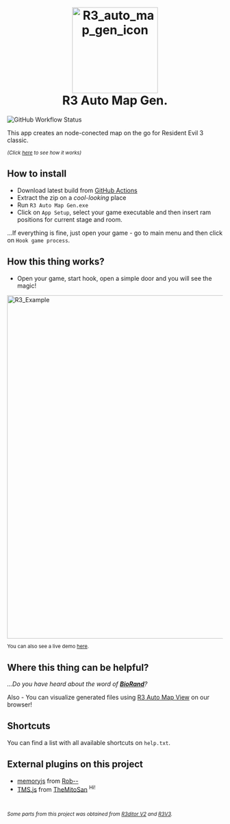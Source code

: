 <h1 align="center">
    <img src="https://github.com/themitosan/R3-Auto-Map-Gen/blob/main/App/img/icon.png?raw=true" alt="R3_auto_map_gen_icon" title="R3 Auto Map Gen." width="200"/>
  <br>R3 Auto Map Gen.
</h1>

![GitHub Workflow Status](https://img.shields.io/github/actions/workflow/status/themitosan/R3-Auto-Map-Gen/main.yaml?style=plastic)
  
This app creates an node-conected map on the go for Resident Evil 3 classic.

<sup>
  
 _(Click [here](https://twitter.com/themitosan/status/1659312625384140802) to see how it works)_
  
</sup>

## How to install
- Download latest build from [GitHub Actions](https://github.com/themitosan/R3-Auto-Map-Gen/actions)
- Extract the zip on a _cool-looking_ place
- Run `R3 Auto Map Gen.exe`
- Click on `App Setup`, select your game executable and then insert ram positions for current stage and room.

...If everything is fine, just open your game - go to main menu and then click on `Hook game process`.

## How this thing works?
- Open your game, start hook, open a simple door and you will see the magic!

<img src="https://github.com/themitosan/R3-Auto-Map-Gen/blob/main/example.png?raw=true" alt="R3_Example" width="800"/>

<sup>

You can also see a live demo [here](https://twitter.com/themitosan/status/1659312625384140802).

</sup>
  
## Where this thing can be helpful?
_...Do you have heard about the word of **[BioRand](https://github.com/IntelOrca/biorand)**?_

Also - You can visualize generated files using [R3 Auto Map View](https://themitosan.github.io/R3AMV/) on our browser!

## Shortcuts

You can find a list with all available shortcuts on `help.txt`.

## External plugins on this project
- [memoryjs](https://github.com/rob--/memoryjs) from [Rob--](https://github.com/rob--/)
- [TMS.js](https://github.com/themitosan/TMS.js) from [TheMitoSan](https://github.com/themitosan/)
<sup>Hi!</sup>

<br>
<sup>

_Some parts from this project was obtained from [R3ditor V2](https://github.com/themitosan/R3ditor-V2) and [R3V3](https://github.com/themitosan/R3V3-ARCHIVE)._

</sup>

